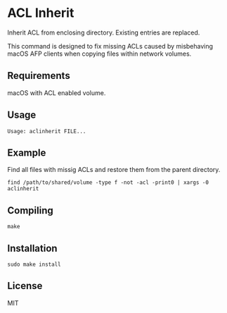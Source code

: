 ACL Inherit
===========

Inherit ACL from enclosing directory. Existing entries are replaced.

This command is designed to fix missing ACLs caused by misbehaving macOS AFP
clients when copying files within network volumes.

Requirements
------------

macOS with ACL enabled volume.

Usage
-----

```
Usage: aclinherit FILE...
```

Example
-------

Find all files with missig ACLs and restore them from the parent directory.

```
find /path/to/shared/volume -type f -not -acl -print0 | xargs -0 aclinherit
```

Compiling
---------

```
make
```

Installation
------------

```
sudo make install
```

License
-------

MIT
